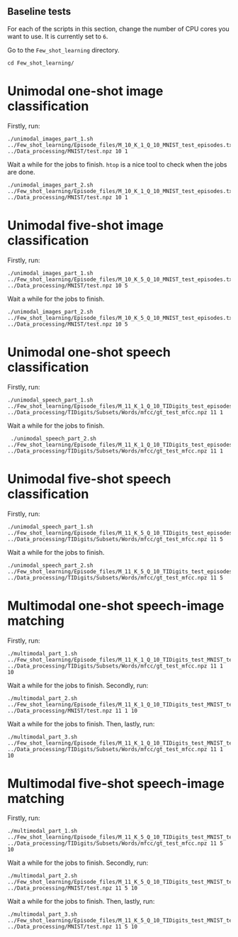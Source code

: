 ## Baseline tests

For each of the scripts in this section, change the number of CPU cores you want to use. It is currently set to `6`. 

Go to the `Few_shot_learning` directory. 
```
cd Few_shot_learning/
```

# Unimodal one-shot image classification 

Firstly, run:
```
./unimodal_images_part_1.sh ../Few_shot_learning/Episode_files/M_10_K_1_Q_10_MNIST_test_episodes.txt ../Data_processing/MNIST/test.npz 10 1
```

Wait a while for the jobs to finish. `htop` is a nice tool to check when the jobs are done. 

```
./unimodal_images_part_2.sh ../Few_shot_learning/Episode_files/M_10_K_1_Q_10_MNIST_test_episodes.txt ../Data_processing/MNIST/test.npz 10 1
```

# Unimodal five-shot image classification 

Firstly, run:
```
./unimodal_images_part_1.sh ../Few_shot_learning/Episode_files/M_10_K_5_Q_10_MNIST_test_episodes.txt ../Data_processing/MNIST/test.npz 10 5
```

Wait a while for the jobs to finish. 

```
./unimodal_images_part_2.sh ../Few_shot_learning/Episode_files/M_10_K_5_Q_10_MNIST_test_episodes.txt ../Data_processing/MNIST/test.npz 10 5
```

# Unimodal one-shot speech classification 

Firstly, run:
```
./unimodal_speech_part_1.sh ../Few_shot_learning/Episode_files/M_11_K_1_Q_10_TIDigits_test_episodes.txt ../Data_processing/TIDigits/Subsets/Words/mfcc/gt_test_mfcc.npz 11 1
```

Wait a while for the jobs to finish. 

```
 ./unimodal_speech_part_2.sh ../Few_shot_learning/Episode_files/M_11_K_1_Q_10_TIDigits_test_episodes.txt ../Data_processing/TIDigits/Subsets/Words/mfcc/gt_test_mfcc.npz 11 1
```

# Unimodal five-shot speech classification 

Firstly, run:
```
./unimodal_speech_part_1.sh ../Few_shot_learning/Episode_files/M_11_K_5_Q_10_TIDigits_test_episodes.txt ../Data_processing/TIDigits/Subsets/Words/mfcc/gt_test_mfcc.npz 11 5
```

Wait a while for the jobs to finish. 

```
./unimodal_speech_part_2.sh ../Few_shot_learning/Episode_files/M_11_K_5_Q_10_TIDigits_test_episodes.txt ../Data_processing/TIDigits/Subsets/Words/mfcc/gt_test_mfcc.npz 11 5
```

# Multimodal one-shot speech-image matching 

Firstly, run:
```
./multimodal_part_1.sh ../Few_shot_learning/Episode_files/M_11_K_1_Q_10_TIDigits_test_MNIST_test_episodes.txt ../Data_processing/TIDigits/Subsets/Words/mfcc/gt_test_mfcc.npz 11 1 10
```

Wait a while for the jobs to finish. Secondly, run:

```
./multimodal_part_2.sh ../Few_shot_learning/Episode_files/M_11_K_1_Q_10_TIDigits_test_MNIST_test_episodes.txt ../Data_processing/MNIST/test.npz 11 1 10
```

Wait a while for the jobs to finish. Then, lastly, run:

```
./multimodal_part_3.sh ../Few_shot_learning/Episode_files/M_11_K_1_Q_10_TIDigits_test_MNIST_test_episodes.txt ../Data_processing/TIDigits/Subsets/Words/mfcc/gt_test_mfcc.npz 11 1 10
```

# Multimodal five-shot speech-image matching 

Firstly, run:
```
./multimodal_part_1.sh ../Few_shot_learning/Episode_files/M_11_K_5_Q_10_TIDigits_test_MNIST_test_episodes.txt ../Data_processing/TIDigits/Subsets/Words/mfcc/gt_test_mfcc.npz 11 5 10
```

Wait a while for the jobs to finish. Secondly, run:

```
./multimodal_part_2.sh ../Few_shot_learning/Episode_files/M_11_K_5_Q_10_TIDigits_test_MNIST_test_episodes.txt ../Data_processing/MNIST/test.npz 11 5 10
```

Wait a while for the jobs to finish. Then, lastly, run:

```
./multimodal_part_3.sh ../Few_shot_learning/Episode_files/M_11_K_5_Q_10_TIDigits_test_MNIST_test_episodes.txt ../Data_processing/MNIST/test.npz 11 5 10
```